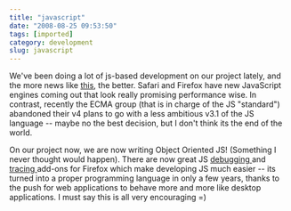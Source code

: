 ```yaml
---
title: "javascript"
date: "2008-08-25 09:53:50"
tags: [imported]
category: development
slug: javascript
---
```


We've been doing a lot of js-based development on our project lately, and the
more news like
<a href="http://shaver.off.net/diary/2008/08/22/the-birth-of-a-faster-monkey/">this</a>,
the better. Safari and Firefox have new JavaScript engines coming out that look
really promising performance wise. In contrast, recently the ECMA group (that is
in charge of the JS "standard") abandoned their v4 plans to go with a less
ambitious v3.1 of the JS language -- maybe no the best decision, but I don't
think its the end of the world.

On our project now, we are now writing Object Oriented JS! (Something I never
thought would happen). There are now great JS
<a href="http://getfirebug.com/">debugging </a>and
<a href="http://www.hacksrus.com/~ginda/venkman/">tracing </a>add-ons for
Firefox which make developing JS much easier -- its turned into a proper
programming language in only a few years, thanks to the push for web
applications to behave more and more like desktop applications. I must say this
is all very encouraging =)
